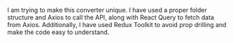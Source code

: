 I am trying to make this converter unique. I have used a proper folder structure and Axios to call the API, along with React Query to fetch data from Axios. Additionally, I have used Redux Toolkit to avoid prop drilling and make the code easy to understand.